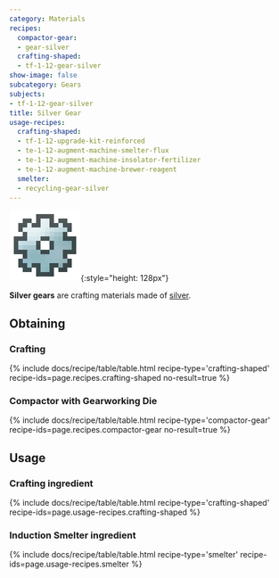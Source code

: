 ```yaml
---
category: Materials
recipes:
  compactor-gear:
  - gear-silver
  crafting-shaped:
  - tf-1-12-gear-silver
show-image: false
subcategory: Gears
subjects:
- tf-1-12-gear-silver
title: Silver Gear
usage-recipes:
  crafting-shaped:
  - tf-1-12-upgrade-kit-reinforced
  - te-1-12-augment-machine-smelter-flux
  - te-1-12-augment-machine-insolator-fertilizer
  - te-1-12-augment-machine-brewer-reagent
  smelter:
  - recycling-gear-silver
---
```


![Silver gear](/assets/images/docs/1.12/thermal-foundation/gear-silver.png){:style="height: 128px"}


**Silver gears** are crafting materials made of [silver](../silver-ingot/).


Obtaining
---------

### Crafting
{% include docs/recipe/table/table.html recipe-type='crafting-shaped' recipe-ids=page.recipes.crafting-shaped no-result=true %}

### Compactor with Gearworking Die
{% include docs/recipe/table/table.html recipe-type='compactor-gear' recipe-ids=page.recipes.compactor-gear no-result=true %}


Usage
-----

### Crafting ingredient
{% include docs/recipe/table/table.html recipe-type='crafting-shaped' recipe-ids=page.usage-recipes.crafting-shaped %}

### Induction Smelter ingredient
{% include docs/recipe/table/table.html recipe-type='smelter' recipe-ids=page.usage-recipes.smelter %}
